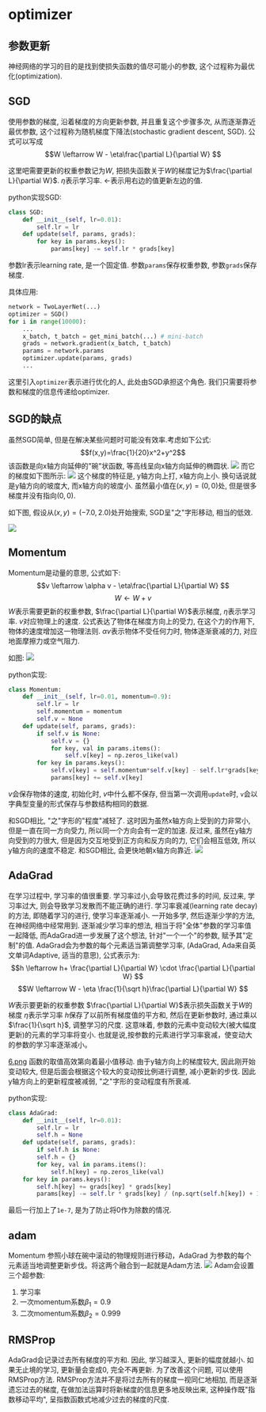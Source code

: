 # optimizer




## 参数更新
神经网络的学习的目的是找到使损失函数的值尽可能小的参数, 这个过程称为最优化(optimization).


## SGD
使用参数的梯度, 沿着梯度的方向更新参数, 并且重复这个步骤多次, 从而逐渐靠近最优参数, 这个过程称为随机梯度下降法(stochastic gradient descent, SGD).
公式可以写成
$$W \leftarrow W - \eta\frac{\partial L}{\partial W} $$

这里吧需要更新的权重参数记为$W$, 把损失函数关于$W$的梯度记为$\frac{\partial L}{\partial W}$. $\eta$表示学习率. $\leftarrow$表示用右边的值更新左边的值.

python实现SGD:
```python
class SGD:
    def __init__(self, lr=0.01):
        self.lr = lr
    def update(self, params, grads):
        for key in params.keys():
            params[key] -= self.lr * grads[key]
```

参数lr表示learning rate, 是一个固定值. 参数`params`保存权重参数, 参数`grads`保存梯度.

具体应用:
```python
network = TwoLayerNet(...)
optimizer = SGD()
for i in range(10000):
    ...
    x_batch, t_batch = get_mini_batch(...) # mini-batch
    grads = network.gradient(x_batch, t_batch)
    params = network.params
    optimizer.update(params, grads)
    ...
```
这里引入`optimizer`表示进行优化的人, 此处由SGD承担这个角色. 我们只需要将参数和梯度的信息传递给optimizer.

## SGD的缺点
虽然SGD简单, 但是在解决某些问题时可能没有效率.考虑如下公式:
$$f(x,y)=\frac{1}{20}x^2+y^2$$
该函数是向x轴方向延伸的"碗"状函数, 等高线呈向x轴方向延伸的椭圆状.
![](./deeplearn_optimizer/1.png)
而它的梯度如下图所示:
![](./deeplearn_optimizer/2.png)
这个梯度的特征是, y轴方向上打, x轴方向上小. 换句话说就是y轴方向的坡度大, 而x轴方向的坡度小. 虽然最小值在$(x,y)=(0,0)$处, 但是很多梯度并没有指向$(0,0)$.

如下图, 假设从$(x,y)=(-7.0,2.0)$处开始搜索, SGD呈"之"字形移动, 相当的低效.

![](./deeplearn_optimizer/3.png)


## Momentum
Momentum是动量的意思, 公式如下:
$$v \leftarrow \alpha v - \eta\frac{\partial L}{\partial W} $$
$$W \leftarrow W + v$$
$W$表示需要更新的权重参数, $\frac{\partial L}{\partial W}$表示梯度, $\eta$表示学习率. $v$对应物理上的速度. 公式表达了物体在梯度方向上的受力, 在这个力的作用下, 物体的速度增加这一物理法则.
$\alpha v$表示物体不受任何力时, 物体逐渐衰减的力, 对应地面摩擦力或空气阻力.

如图:
![](./deeplearn_optimizer/4.png)

python实现:
```python
class Momentum:
    def __init__(self, lr=0.01, momentum=0.9):
        self.lr = lr
        self.momentum = momentum
        self.v = None
    def update(self, params, grads):
        if self.v is None:
            self.v = {}
            for key, val in params.items():
                self.v[key] = np.zeros_like(val)
        for key in params.keys():
            self.v[key] = self.momentum*self.v[key] - self.lr*grads[key]
            params[key] += self.v[key]
```
$v$会保存物体的速度, 初始化时, $v$中什么都不保存, 但当第一次调用`update`时, `v`会以字典型变量的形式保存与参数结构相同的数据.

和SGD相比, "之"字形的"程度"减轻了. 这时因为虽然x轴方向上受到的力非常小, 但是一直在同一方向受力, 所以同一个方向会有一定的加速. 反过来, 虽然在y轴方向受到的力很大, 但是因为交互地受到正方向和反方向的力, 它们会相互低效, 所以y轴方向的速度不稳定. 和SGD相比, 会更快地朝x轴方向靠近.
![](./deeplearn_optimizer/5.png)


## AdaGrad
在学习过程中, 学习率的值很重要. 学习率过小,会导致花费过多的时间, 反过来, 学习率过大, 则会导致学习发散而不能正确的进行.
学习率衰减(learning rate decay)的方法, 即随着学习的进行, 使学习率逐渐减小. 一开始多学, 然后逐渐少学的方法, 在神经网络中经常用到.
逐渐减少学习率的想法, 相当于将"全体"参数的学习率值一起降低, 而AdaGrad进一步发展了这个想法, 针对"一个一个"的参数, 赋予其"定制"的值.
AdaGrad会为参数的每个元素适当第调整学习率, (AdaGrad, Ada来自英文单词Adaptive, 适当的意思), 公式表示为:
$$h \leftarrow h+ \frac{\partial L}{\partial W} \cdot \frac{\partial L}{\partial W} $$
$$W \leftarrow W - \eta \frac{1}{\sqrt h}\frac{\partial L}{\partial W} $$

$W$表示要更新的权重参数
$\frac{\partial L}{\partial W}$表示损失函数关于$W$的梯度
$\eta$表示学习率
$h$保存了以前所有梯度值的平方和, 然后在更新参数时, 通过乘以$\frac{1}{\sqrt h}$, 调整学习的尺度. 这意味着, 参数的元素中变动较大(被大幅度更新)的元素的学习率将变小. 也就是说,按参数的元素进行学习率衰减，使变动大的参数的学习率逐渐减小。

[6.png](6.png)
函数的取值高效第向着最小值移动. 由于y轴方向上的梯度较大, 因此刚开始变动较大, 但是后面会根据这个较大的变动按比例进行调整, 减小更新的步伐. 因此y轴方向上的更新程度被减弱, "之"字形的变动程度有所衰减.



python实现:
```python
class AdaGrad:
    def __init__(self, lr=0.01):
        self.lr = lr
        self.h = None
    def update(self, params, grads):
        if self.h is None:
        self.h = {}
        for key, val in params.items():
            self.h[key] = np.zeros_like(val)
    for key in params.keys():
        self.h[key] += grads[key] * grads[key]
        params[key] -= self.lr * grads[key] / (np.sqrt(self.h[key]) + 1e-7)
```
最后一行加上了`1e-7`, 是为了防止将0作为除数的情况.


## adam
Momentum 参照小球在碗中滚动的物理规则进行移动，AdaGrad 为参数的每个元素适当地调整更新步伐。将这两个融合到一起就是Adam方法.
![](./deeplearn_optimizer/7.png)
Adam会设置三个超参数:
1. 学习率
2. 一次momentum系数$\beta_1=0.9$
3. 二次momentum系数$\beta_2=0.999$



## RMSProp
AdaGrad会记录过去所有梯度的平方和. 因此, 学习越深入, 更新的幅度就越小. 如果无止境的学习, 更新量会变成0, 完全不再更新. 为了改善这个问题, 可以使用RMSProp方法. RMSProp方法并不是将过去所有的梯度一视同仁地相加, 而是逐渐遗忘过去的梯度, 在做加法运算时将新梯度的信息更多地反映出来, 这种操作既"指数移动平均", 呈指数函数式地减少过去的梯度的尺度.

